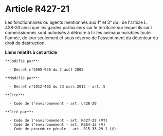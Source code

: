 # Article R427-21

Les fonctionnaires ou agents mentionnés aux 1° et 3° du I de l'article L. 428-20 ainsi que les gardes particuliers sur le
territoire sur lequel ils sont commissionnés sont autorisés à détruire à tir les animaux nuisibles toute l'année, de jour
seulement et sous réserve de l'assentiment du détenteur du droit de destruction.

**Liens relatifs à cet article**

	**Codifié par**:

	  - Décret n°2005-935 du 2 août 2005

	**Modifié par**:

	  - Décret n°2012-402 du 23 mars 2012 - art. 5

	**Cite**:

	  - Code de l'environnement - art. L428-20

	**Cité par**:

	  - Code de l'environnement - art. R427-22 (VT)
	  - Code de l'environnement - art. R654-13 (V)
	  - Code de procédure pénale - art. R15-33-29-1 (V)
